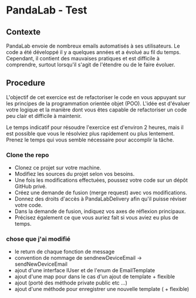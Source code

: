 # PandaLab - Test

## Contexte

PandaLab envoie de nombreux emails automatisés à ses utilisateurs. Le code a été développé il y a quelques années et a évolué au fil du temps. Cependant, il contient des mauvaises pratiques et est difficile à comprendre, surtout lorsqu'il s'agit de l'étendre ou de le faire évoluer.
## Procedure

L'objectif de cet exercice est de refactoriser le code en vous appuyant sur les principes de la programmation orientée objet (POO). L'idée est d'évaluer votre logique et la manière dont vous êtes capable de refactoriser un code peu clair et difficile à maintenir.

Le temps indicatif pour résoudre l'exercice est d'environ 2 heures, mais il est possible que vous le résolviez plus rapidement ou plus lentement. Prenez le temps qui vous semble nécessaire pour accomplir la tâche.
### Clone the repo

- Clonez ce projet sur votre machine.
- Modifiez les sources du projet selon vos besoins.
- Une fois les modifications effectuées, poussez votre code sur un dépôt GitHub privé.
- Créez une demande de fusion (merge request) avec vos modifications.
- Donnez des droits d'accès à PandaLabDelivery afin qu'il puisse réviser votre code.
- Dans la demande de fusion, indiquez vos axes de réflexion principaux.
- Précisez également ce que vous auriez fait si vous aviez eu plus de temps.


### chose que j'ai modifié

- le return de chaque fonction de message
- convention de nommage de sendnewDeviceEmail -> sendNewDeviceEmail
- ajout d'une interface IUser et de l'enum de EmailTemplate 
- ajout d'une map pour dans le cas d'un ajout de template + flexible
- ajout (porté des méthode private public etc ...)
- ajout d'une méthode pour enregistrer une nouvelle template ( + flexible)

